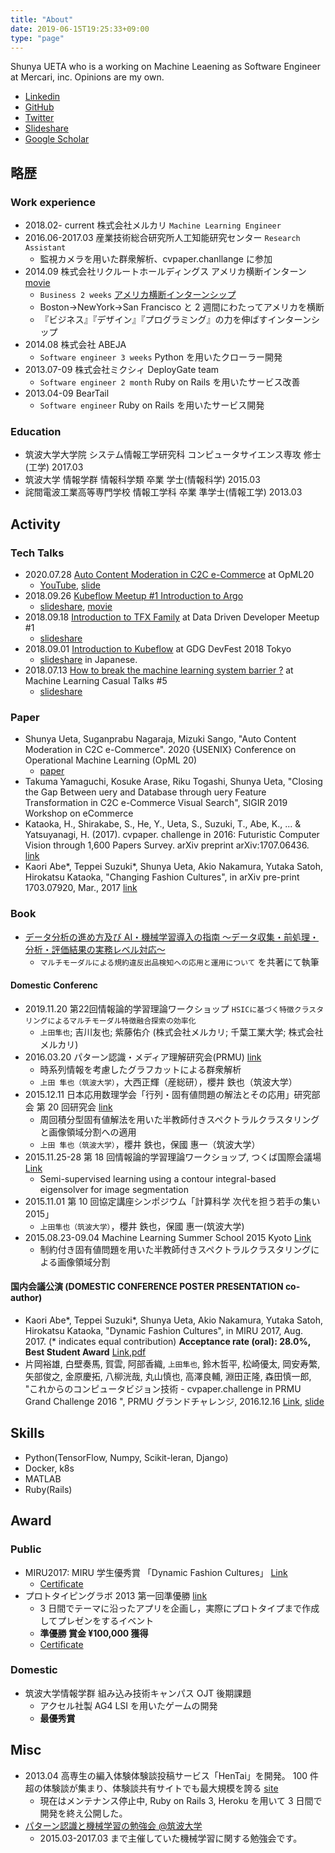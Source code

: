 ```yaml
---
title: "About"
date: 2019-06-15T19:25:33+09:00
type: "page"
---
```


Shunya UETA who is a working on Machine Leaening as Software Engineer at Mercari, inc. Opinions are my own.

- [Linkedin](https://www.linkedin.com/in/hurutoriya)
- [GitHub](https://github.com/hurutoriya)
- [Twitter](https://twitter.com/hurutoriya)
- [Slideshare](http://www.slideshare.net/shunyaueta)
- [Google Scholar](https://scholar.google.com.au/citations?hl=en&user=ghbIA8gAAAAJ)

## 略歴

### Work experience

- 2018.02- current 株式会社メルカリ `Machine Learning Engineer`
- 2016.06-2017.03 産業技術総合研究所人工知能研究センター `Research Assistant`
  - 監視カメラを用いた群衆解析、cvpaper.chanllange に参加
- 2014.09 株式会社リクルートホールディングス アメリカ横断インターン [movie](https://www.youtube.com/watch?v=r_r-Ww2Wuak)
  - `Business 2 weeks` [アメリカ横断インターンシップ](http://recruit-jinji.jp/growthhackinus2014/report/)
  - Boston→NewYork→San Francisco と 2 週間にわたってアメリカを横断
  - 『ビジネス』『デザイン』『プログラミング』の力を伸ばすインターンシップ
- 2014.08 株式会社 ABEJA
  - `Software engineer 3 weeks` Python を用いたクローラー開発
- 2013.07-09 株式会社ミクシィ DeployGate team
  - `Software engineer 2 month` Ruby on Rails を用いたサービス改善
- 2013.04-09 BearTail
  - `Software engineer` Ruby on Rails を用いたサービス開発

### Education

- 筑波大学大学院 システム情報工学研究科 コンピュータサイエンス専攻 修士(工学) 2017.03
- 筑波大学 情報学群 情報科学類 卒業 学士(情報科学) 2015.03
- 詫間電波工業高等専門学校 情報工学科 卒業 準学士(情報工学) 2013.03

## Activity

### Tech Talks

- 2020.07.28 [Auto Content Moderation in C2C e-Commerce](https://www.usenix.org/conference/opml20/presentation/ueta) at OpML20
  - [YouTube](https://www.youtube.com/watch?v=_rvEcH_zyt4), [slide](https://www.slideshare.net/shunyaueta/auto-content-moderation-in-c2c-ecommerce)
- 2018.09.26 [Kubeflow Meetup #1 Introduction to Argo](https://crash.academy/video/343/1671)
  - [slideshare](https://www.slideshare.net/shunyaueta/introduction-to-argo-116672516), [movie](https://crash.academy/video/343/1671)
- 2018.09.18 [Introduction to TFX Family](https://d3m.connpass.com/event/98934/) at Data Driven Developer Meetup #1
  - [slideshare](https://www.slideshare.net/shunyaueta/introduction-to-tfx-tfdvtfttfma)
- 2018.09.01 [Introduction to Kubeflow](https://tokyo2018.gdgjapan.org/ml) at GDG DevFest 2018 Tokyo
  - [slideshare](https://www.slideshare.net/shunyaueta/kubeflow-devfest18) in Japanese.
- 2018.07.13 [How to break the machine learning system barrier ?](https://mlct.connpass.com/event/88797/) at Machine Learning Casual Talks #5
  - [slideshare](https://www.slideshare.net/shunyaueta/how-to-break-the-machine-learning-system-barrier)

### Paper

- Shunya Ueta, Suganprabu Nagaraja, Mizuki Sango, "Auto Content Moderation in C2C e-Commerce". 2020 {USENIX} Conference on Operational Machine Learning (OpML 20)
  - [paper](https://www.usenix.org/conference/opml20/presentation/ueta)
- Takuma Yamaguchi, Kosuke Arase, Riku Togashi, Shunya Ueta, "Closing the Gap Between uery and Database through uery Feature Transformation in C2C e-Commerce Visual Search", SIGIR 2019 Workshop on eCommerce
- Kataoka, H., Shirakabe, S., He, Y., Ueta, S., Suzuki, T., Abe, K., ... & Yatsuyanagi, H. (2017). cvpaper. challenge in 2016: Futuristic Computer Vision through 1,600 Papers Survey. arXiv preprint arXiv:1707.06436. [link](https://arxiv.org/abs/1707.06436)
- Kaori Abe*, Teppei Suzuki*, Shunya Ueta, Akio Nakamura, Yutaka Satoh, Hirokatsu Kataoka, "Changing Fashion Cultures", in arXiv pre-print 1703.07920, Mar., 2017 [link](https://arxiv.org/abs/1703.07920)

### Book

- [データ分析の進め方及び AI・機械学習導入の指南 ～データ収集・前処理・分析・評価結果の実務レベル対応～](https://johokiko.co.jp/publishing/BC200701.php)
  - `マルチモーダルによる規約違反出品検知への応用と運用について` を共著にて執筆

#### Domestic Conferenc

- 2019.11.20 第22回情報論的学習理論ワークショップ `HSICに基づく特徴クラスタリングによるマルチモーダル特徴融合探索の効率化`
  - `上田隼也`; 吉川友也; 紫藤佑介 (株式会社メルカリ; 千葉工業大学; 株式会社メルカリ)
- 2016.03.20 パターン認識・メディア理解研究会(PRMU) [link](http://www.ieice.org/ken/program/index.php?tgs_regid=9a7e703943e8fb9c067017e6f0f0b4062afeda7d4739e7050b48a25961229a2a&lang=)
  - 時系列情報を考慮したグラフカットによる群衆解析
  - `上田 隼也（筑波大学）`，大西正輝（産総研），櫻井 鉄也（筑波大学）
- 2015.12.11 日本応用数理学会「行列・固有値問題の解法とその応用」研究部会 第 20 回研究会 [link](http://na.cs.tsukuba.ac.jp/mepa/?page_id=1024)
  - 周回積分型固有値解法を用いた半教師付きスペクトラルクラスタリングと画像領域分割への適用
  - `上田 隼也（筑波大学）`，櫻井 鉄也，保國 惠一（筑波大学）
- 2015.11.25-28 第 18 回情報論的学習理論ワークショップ, つくば国際会議場 [Link](http://ibisml.org/ibis2015/poster1/)
  - Semi-supervised learning using a contour integral-based eigensolver for image segmentation
- 2015.11.01 第 10 回協定講座シンポジウム「計算科学 次代を担う若手の集い 2015」
  - `上田隼也（筑波大学）`，櫻井 鉄也，保國 惠一(筑波大学)
- 2015.08.23-09.04 Machine Learning Summer School 2015 Kyoto [Link](http://www.iip.ist.i.kyoto-u.ac.jp/mlss15/doku.php?id=mlss)
  - 制約付き固有値問題を用いた半教師付きスペクトラルクラスタリングによる画像領域分割

#### 国内会議公演 (DOMESTIC CONFERENCE POSTER PRESENTATION co-author)

- Kaori Abe*, Teppei Suzuki*, Shunya Ueta, Akio Nakamura, Yutaka Satoh, Hirokatsu Kataoka, "Dynamic Fashion Cultures", in MIRU 2017, Aug. 2017. (\* indicates equal contribution) **Acceptance rate (oral): 28.0%, Best Student Award** [Link](http://cvim.ipsj.or.jp/MIRU2017/index.php?id=technical-program),[pdf](https://arxiv.org/abs/1703.07920)
- 片岡裕雄, 白壁奏馬, 賀雲, 阿部香織, `上田隼也`, 鈴木哲平, 松崎優太, 岡安寿繁, 矢部俊之, 金原慶拓, 八柳洸哉, 丸山慎也, 高澤良輔, 淵田正隆, 森田慎一郎, "これからのコンピュータビジョン技術 - cvpaper.challenge in PRMU Grand Challenge 2016 ", PRMU グランドチャレンジ, 2016.12.16 [Link](http://www.ieice.org/ken/paper/20161216pbnj/), [slide](http://www.slideshare.net/cvpaperchallenge/cvpaperchallenge-in-prmu-grand-challenge-2016-prmu-201612)

## Skills

- Python(TensorFlow, Numpy, Scikit-leran, Django)
- Docker, k8s
- MATLAB
- Ruby(Rails)

## Award

### Public

- MIRU2017: MIRU 学生優秀賞 「Dynamic Fashion Cultures」 [Link](http://cvim.ipsj.or.jp/MIRU2017/index.php?id=awards)
  - [Certificate](https://photos.app.goo.gl/kC7D8UD6O2uvjmbt2)
- プロトタイピングラボ 2013 第一回準優勝 [link](https://klabint.wordpress.com/2013/08/22/ptlab2013-1-day3-2/)
  - 3 日間でテーマに沿ったアプリを企画し，実際にプロトタイプまで作成してプレゼンをするイベント
  - **準優勝 賞金 ¥100,000 獲得**
  - [Certificate](https://photos.app.goo.gl/1W9Jgp2O7PWuSdVr1)

### Domestic

- 筑波大学情報学群 組み込み技術キャンパス OJT 後期課題
  - アクセル社製 AG4 LSI を用いたゲームの開発
  - **最優秀賞**

## Misc

- 2013.04 高専生の編入体験体験談投稿サービス「HenTai」を開発。 100 件超の体験談が集まり、体験談共有サイトでも最大規模を誇る [site](http://kosen.herokuapp.com/)
  - 現在はメンテナンス停止中, Ruby on Rails 3, Heroku を用いて 3 日間で開発を終え公開した。
- [パターン認識と機械学習の勉強会 @筑波大学](http://prml-seminar.github.io/)
  - 2015.03-2017.03 まで主催していた機械学習に関する勉強会です。

